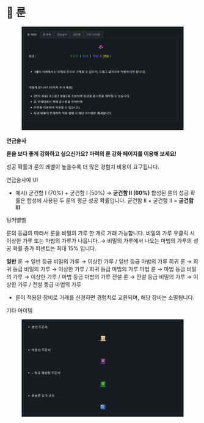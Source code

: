 # 🌙 룬

<figure><img src="../../.gitbook/assets/image (8).png" alt=""><figcaption></figcaption></figure>

**연금술사**

**룬을 보다 좋게 강화하고 싶으신가요? 마력의 룬 강화 페이지를 이용해 보세요!**

성공 확률과 룬의 레벨이 높을수록 더 많은 경험치 비용이 요구됩니다.

연금술사예 UI

* 예시) 굳건함 I (70%) + 굳건함 I (50%) → **굳건함 II (60%)** 합성된 룬의 성공 확률은 합성에 사용된 두 룬의 평균 성공 확률입니다. 굳건함 II + 굳건함 II = **굳건함 III**



팅커벨벨

룬의 등급의 따라서 룬을 비밀의 가루 한 개로 거래 가능합니다. 비밀의 가루 우클릭 시 이상한 가루 또는 마법의 가루가 나옵니다. → 비밀의 가루에서 나오는 마법의 가루의 성공 확률 증가 퍼센트는 최대 15% 입니다.

**일반** 룬 → 일반 등급 비밀의 가루 → 이상한 가루 / 일반 등급 마법의 가루 희귀 룬 → 희귀 등급 비밀의 가루 → 이상한 가루 / 희귀 등급 마법의 가루 마법 룬 → 마법 등급 비밀의 가루 → 이상한 가루 / 마법 등급 마법의 가루 전설 룬 → 전설 등급 비밀의 가루 → 이상한 가루 / 전설 등급 마법의 가루

* 룬이 적용된 장비로 거래를 신청하면 경험치로 교환되며, 해당 장비는 소멸됩니다.

기타 아이템

<figure><img src="../../.gitbook/assets/image (3).png" alt=""><figcaption></figcaption></figure>
